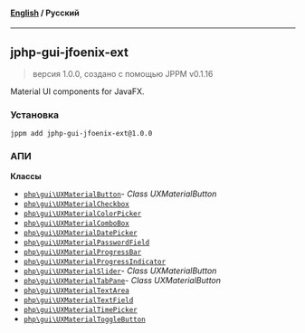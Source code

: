 #### [English](README.md) / **Русский**

---

## jphp-gui-jfoenix-ext
> версия 1.0.0, создано с помощью JPPM v0.1.16

Material UI components for JavaFX.

### Установка
```
jppm add jphp-gui-jfoenix-ext@1.0.0
```

### АПИ
**Классы**
- [`php\gui\UXMaterialButton`](https://github.com/jphp-compiler/jphp/blob/master/exts/jphp-gui-jfoenix-ext/api-docs/classes/php/gui/UXMaterialButton.ru.md)- _Class UXMaterialButton_
- [`php\gui\UXMaterialCheckbox`](https://github.com/jphp-compiler/jphp/blob/master/exts/jphp-gui-jfoenix-ext/api-docs/classes/php/gui/UXMaterialCheckbox.ru.md)
- [`php\gui\UXMaterialColorPicker`](https://github.com/jphp-compiler/jphp/blob/master/exts/jphp-gui-jfoenix-ext/api-docs/classes/php/gui/UXMaterialColorPicker.ru.md)
- [`php\gui\UXMaterialComboBox`](https://github.com/jphp-compiler/jphp/blob/master/exts/jphp-gui-jfoenix-ext/api-docs/classes/php/gui/UXMaterialComboBox.ru.md)
- [`php\gui\UXMaterialDatePicker`](https://github.com/jphp-compiler/jphp/blob/master/exts/jphp-gui-jfoenix-ext/api-docs/classes/php/gui/UXMaterialDatePicker.ru.md)
- [`php\gui\UXMaterialPasswordField`](https://github.com/jphp-compiler/jphp/blob/master/exts/jphp-gui-jfoenix-ext/api-docs/classes/php/gui/UXMaterialPasswordField.ru.md)
- [`php\gui\UXMaterialProgressBar`](https://github.com/jphp-compiler/jphp/blob/master/exts/jphp-gui-jfoenix-ext/api-docs/classes/php/gui/UXMaterialProgressBar.ru.md)
- [`php\gui\UXMaterialProgressIndicator`](https://github.com/jphp-compiler/jphp/blob/master/exts/jphp-gui-jfoenix-ext/api-docs/classes/php/gui/UXMaterialProgressIndicator.ru.md)
- [`php\gui\UXMaterialSlider`](https://github.com/jphp-compiler/jphp/blob/master/exts/jphp-gui-jfoenix-ext/api-docs/classes/php/gui/UXMaterialSlider.ru.md)- _Class UXMaterialButton_
- [`php\gui\UXMaterialTabPane`](https://github.com/jphp-compiler/jphp/blob/master/exts/jphp-gui-jfoenix-ext/api-docs/classes/php/gui/UXMaterialTabPane.ru.md)- _Class UXMaterialButton_
- [`php\gui\UXMaterialTextArea`](https://github.com/jphp-compiler/jphp/blob/master/exts/jphp-gui-jfoenix-ext/api-docs/classes/php/gui/UXMaterialTextArea.ru.md)
- [`php\gui\UXMaterialTextField`](https://github.com/jphp-compiler/jphp/blob/master/exts/jphp-gui-jfoenix-ext/api-docs/classes/php/gui/UXMaterialTextField.ru.md)
- [`php\gui\UXMaterialTimePicker`](https://github.com/jphp-compiler/jphp/blob/master/exts/jphp-gui-jfoenix-ext/api-docs/classes/php/gui/UXMaterialTimePicker.ru.md)
- [`php\gui\UXMaterialToggleButton`](https://github.com/jphp-compiler/jphp/blob/master/exts/jphp-gui-jfoenix-ext/api-docs/classes/php/gui/UXMaterialToggleButton.ru.md)